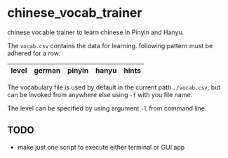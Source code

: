 # chinese_vocab_trainer

chinese vocable trainer to learn chinese in Pinyin and Hanyu.



The `vocab.csv` contains the data for learning.
following pattern must be adhered for a row: 

| level | german | pinyin | hanyu | hints
|-|-|-|-|-|

The vocabulary file is used by default in the current path `./vocab.csv`, but can be invoked from anywhere else using `-f` with you file name.

The level can be specified by using argument `-l` from command line.


## TODO

- make just one script to execute either terminal or GUI app
